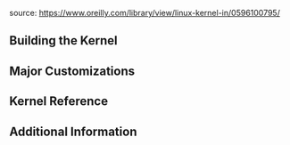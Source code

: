source: https://www.oreilly.com/library/view/linux-kernel-in/0596100795/
## Building the Kernel

## Major Customizations

## Kernel Reference

## Additional Information
